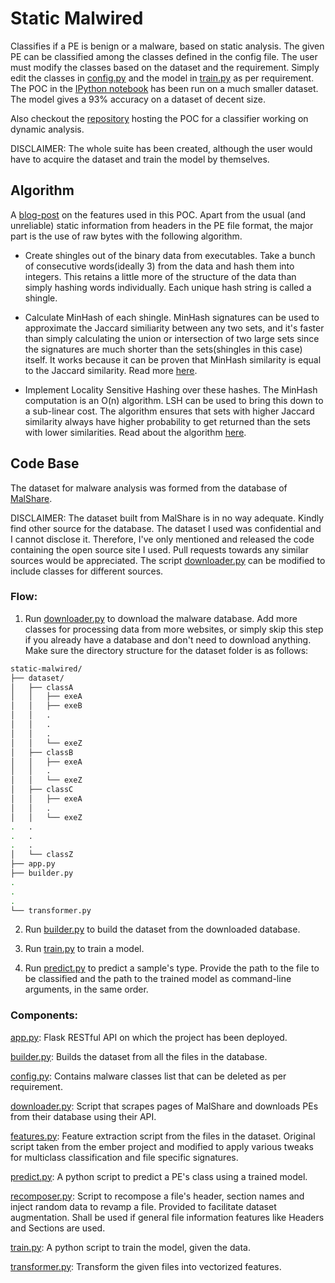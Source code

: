 # Static Malwired
Classifies if a PE is benign or a malware, based on static analysis.
The given PE can be classified among the classes defined in the config file. The user must modify the classes based on the dataset and the requirement. Simply edit the classes in [config.py](https://github.com/hexterisk/static-malwired/blob/master/config.py) and the model in [train.py](https://github.com/hexterisk/static-malwired/blob/master/train.py) as per requirement. The POC in the [IPython notebook](https://github.com/hexterisk/static-malwired/blob/master/Model%20POC.ipynb) has been run on a much smaller dataset. The model gives a 93% accuracy on a dataset of decent size.

Also checkout the [repository](https://github.com/hexterisk/dynamic-malwired/) hosting the POC for a classifier working on dynamic analysis.

DISCLAIMER: The whole suite has been created, although the user would have to acquire the dataset and train the model by themselves.

## Algorithm

A [blog-post](https://hexterisk.github.io/blog/posts/2020/07/20/classification-of-malwares-through-static-analysis/) on the features used in this POC.
Apart from the usual (and unreliable) static information from headers in the PE file format, the major part is the use of raw bytes with the following algorithm.

* Create shingles out of the binary data from executables.
Take a bunch of consecutive words(ideally 3) from the data and hash them into integers. This retains a little more of the structure of the data than simply hashing words individually. Each unique hash string is called a shingle.

* Calculate MinHash of each shingle.
MinHash signatures can be used to approximate the Jaccard similiarity between any two sets, and it's faster than simply calculating the union or intersection of two large sets since the signatures are much shorter than the sets(shingles in this case) itself. It works because it can be proven that MinHash similarity is equal to the Jaccard similarity. Read more [here](https://mccormickml.com/2015/06/12/minhash-tutorial-with-python-code/).

* Implement Locality Sensitive Hashing over these hashes.
The MinHash computation is an O(n) algorithm. LSH can be used to bring this down to a sub-linear cost. The algorithm ensures that sets with higher Jaccard similarity always have higher probability to get returned than the sets with lower similarities. Read about the algorithm [here](http://infolab.stanford.edu/~ullman/mmds/ch3.pdf).

## Code Base

The dataset for malware analysis was formed from the database of [MalShare](https://malshare.com).

DISCLAIMER: The dataset built from MalShare is in no way adequate. Kindly find other source for the database. The dataset I used was confidential and I cannot disclose it. Therefore, I've only mentioned and released the code containing the open source site I used. Pull requests towards any similar sources would be appreciated. The script [downloader.py](https://github.com/hexterisk/static-malwired/blob/master/downloader.py) can be modified to include classes for different sources.

### Flow:

1. Run [downloader.py](https://github.com/hexterisk/static-malwired/blob/master/downloader.py) to download the malware database. Add more classes for processing data from more websites, or simply skip this step if you already have a database and don't need to download anything.
Make sure the directory structure for the dataset folder is as follows:
```bash
static-malwired/
├── dataset/
│   ├── classA
│   │   ├── exeA
│   │   ├── exeB
│   │   .
│   │   .
│   │   .
│   │   └── exeZ
│   ├── classB
│   │   ├── exeA
│   │   .
│   │   └── exeZ
│   ├── classC
│   │   ├── exeA
│   │   .
│   │   └── exeZ
.   .
.   .
.   .
│   └── classZ
├── app.py
├── builder.py
.
.
.
└── transformer.py
```

2. Run [builder.py](https://github.com/hexterisk/static-malwired/blob/master/builder.py) to build the dataset from the downloaded database.

3. Run [train.py](https://github.com/hexterisk/static-malwired/blob/master/train.py) to train a model.

4. Run [predict.py](https://github.com/hexterisk/static-malwired/blob/master/predict.py) to predict a sample's type. Provide the path to the file to be classified and the path to the trained model as command-line arguments, in the same order.

### Components:

[app.py](https://github.com/hexterisk/static-malwired/blob/master/app.py): Flask RESTful API on which the project has been deployed.

[builder.py](https://github.com/hexterisk/static-malwired/blob/master/builder.py): Builds the dataset from all the files in the database.

[config.py](https://github.com/hexterisk/static-malwired/blob/master/config.py): Contains malware classes list that can be deleted as per requirement.

[downloader.py](https://github.com/hexterisk/static-malwired/blob/master/downloader.py): Script that scrapes pages of MalShare and downloads PEs from their database using their API.

[features.py](https://github.com/hexterisk/static-malwired/blob/master/features.py): Feature extraction script from the files in the dataset. Original script taken from the ember project and modified to apply various tweaks for multiclass classification and file specific signatures.

[predict.py](https://github.com/hexterisk/static-malwired/blob/master/predict.py): A python script to predict a PE's class using a trained model.

[recomposer.py](https://github.com/hexterisk/static-malwired/blob/master/recomposer.py): Script to recompose a file's header, section names and inject random data to revamp a file. Provided to facilitate dataset augmentation. Shall be used if general file information features like Headers and Sections are used.

[train.py](https://github.com/hexterisk/static-malwired/blob/master/train.py): A python script to train the model, given the data.

[transformer.py](https://github.com/hexterisk/static-malwired/blob/master/transformer.py): Transform the given files into vectorized features.